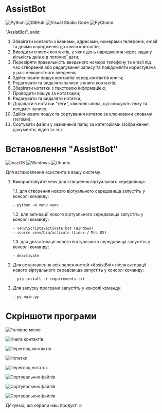 # AssistBot
![Python](https://img.shields.io/badge/python-3670A0?style=for-the-badge&logo=python&logoColor=ffdd54)
![GitHub](https://img.shields.io/badge/github-%23121011.svg?style=for-the-badge&logo=github&logoColor=white)
![Visual Studio Code](https://img.shields.io/badge/Visual%20Studio%20Code-0078d7.svg?style=for-the-badge&logo=visual-studio-code&logoColor=white)
![PyCharm](https://img.shields.io/badge/pycharm-143?style=for-the-badge&logo=pycharm&logoColor=black&color=black&labelColor=green)

"AssistBot", вміє:

1. Зберігати контакти з іменами, адресами, номерами телефонів, email та днями народження до книги контактів;
2. Виводити список контактів, у яких день народження через задану кількість днів від поточної дати;
3. Перевіряти правильність введеного номера телефону та email під час створення або редагування запису та повідомляти користувача у разі некоректного введення;
4. Здійснювати пошук контактів серед контактів книги;
5. Редагувати та видаляти записи з книги контактів;
6. Зберігати нотатки з текстовою інформацією;
7. Проводити пошук за нотатками;
8. Редагувати та видаляти нотатки;
9. Додавати в нотатки "теги", ключові слова, що описують тему та предмет запису;
10. Здійснювати пошук та сортування нотаток за ключовими словами (тегами);
11. Сортувати файли у зазначеній папці за категоріями (зображення, документи, відео та ін.).



# Встановлення "AssistBot"

![macOS](https://img.shields.io/badge/mac%20os-000000?style=for-the-badge&logo=macos&logoColor=F0F0F0)
![Windows](https://img.shields.io/badge/Windows-0078D6?style=for-the-badge&logo=windows&logoColor=white)
![Ubuntu](https://img.shields.io/badge/Ubuntu-E95420?style=for-the-badge&logo=ubuntu&logoColor=white)

Для встановлення асистента в вашу систему:

1.  Використовуйте venv для створення віртуального середовища:

    1.1. для створення нового віртуального середовища запустіть у консолі команду:

        - python -m venv venv

    1.2. для активації нового віртуального середовища запустіть у консолі команду:

        - venv\Scripts\activate.bat (Windows)
        - source venv/bin/activate (Linux / Mac OS)

    1.3. для дезактивації нового віртуального середовища запустіть у консолі команду:

        - deactivate

2.  Для встановлення всіх залежностей «AssistBot» після активації нового віртуального середовища запустіть у консолі команду:

        - pip install -r requirements.txt

4.  Для запуску програми запустіть у консолі команду:

        - py main.py
    
# Скріншоти програми

![Головне меню](https://i.postimg.cc/C51z65fJ/1.png "Головне меню")

![Книга контактів](https://i.postimg.cc/RFv3KXSk/1-1.png "Книга контактів")

![Перегляд контактів](https://i.postimg.cc/TPVLKZ6j/1-1-1.png "Перегляд контактів")

![Нотатки](https://i.postimg.cc/xTBct0jy/1-2.png "Нотатки")

![Перегляд нотаток](https://i.postimg.cc/sXKMc71v/1-2-2.png "Перегляд нотаток")

![Сортувальник файлів](https://i.postimg.cc/j2FLVTHT/1-3.png "Сортувальник файлів")

![Сортувальник файлів](https://i.postimg.cc/vH44r1yZ/1-3-3-1.png "Сортувальник файлів")

![Сортувальник файлів](https://i.postimg.cc/jqgWnHG1/1-3-3-2.png "Сортувальник файлів")

Дякуємо, що обрали наш продукт ☺️
